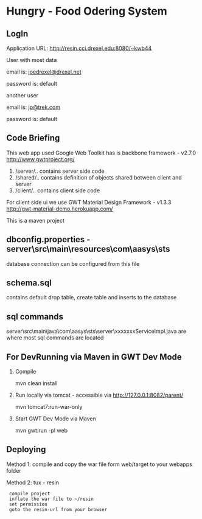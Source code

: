 Hungry - Food Odering System
=================

LogIn
--------------------------
Application URL: 
                http://resin.cci.drexel.edu:8080/~kwb44


User with most data

email is: joedrexel@drexel.net 

password is: default

another user

email is: jp@trek.com

password is: default


Code Briefing
------------------
This web app used Google Web Toolkit has is backbone framework - v2.7.0
   http://www.gwtproject.org/
1. /server/.. contains server side code
2. /shared/.. contains definition of objects shared between client and server
3. /client/.. contains client side code
   
For client side ui we use GWT Material Design Framework - v1.3.3
    http://gwt-material-demo.herokuapp.com/
    
This  is a maven project

dbconfig.properties - server\src\main\resources\com\aasys\sts
-------------------------
database connection can be configured from this file

schema.sql
---------------------------
contains default drop table, create table and inserts to the database


sql commands
------------------------------
server\src\main\java\com\aasys\sts\server\xxxxxxxServiceImpl.java are where most sql commands are located


For DevRunning via Maven in GWT Dev Mode
---------------------------------
1. Compile

     mvn clean install


2. Run locally via tomcat - accessible via http://127.0.0.1:8082/parent/

    mvn tomcat7:run-war-only


3. Start GWT Dev Mode via Maven

    mvn gwt:run -pl web
    

Deploying 
---------------------------------
Method 1: 
     compile and copy the war file form web/target to your webapps folder

Method 2: tux - resin

     compile project
     inflate the war file to ~/resin
     set permission
     goto the resin-url from your browser



